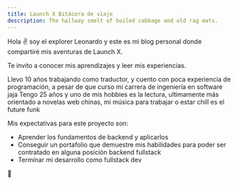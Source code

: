 ```yaml
---
title: Launch X Bitácora de viaje
description: The hallway smelt of boiled cabbage and old rag mats.
---
```


Hola ✌️  soy el explorer Leonardo y este es mi blog personal donde compartiré mis aventuras de Launch X.

Te invito a conocer mis aprendizajes y leer mis experiencias.

Llevo 10 años trabajando como traductor, y cuento con poca experiencia de programación, a pesar de que curso mi carrera de ingeniería en software jaja
Tengo 25 años y uno de mis hobbies es la lectura, ultimamente más orientado a novelas web chinas, mi música para trabajar o estar chill es el future funk

Mis expectativas para este proyecto son:

- Aprender los fundamentos de backend y aplicarlos
- Conseguir un portafolio que demuestre mis habilidades para poder ser contratado en alguna posición backend fullstack
- Terminar mi desarrollo como fullstack dev



🚀
